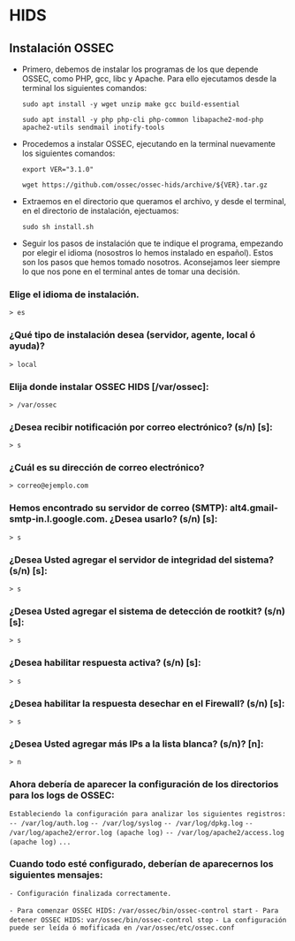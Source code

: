 # HIDS

## Instalación OSSEC

- Primero, debemos de instalar los programas de los que depende OSSEC, como PHP, gcc, libc y Apache. Para ello ejecutamos desde la
   terminal los siguientes comandos:
   
   `sudo apt install -y wget unzip make gcc build-essential`
   
   `sudo apt install -y php php-cli php-common libapache2-mod-php apache2-utils sendmail inotify-tools`

- Procedemos a instalar OSSEC, ejecutando en la terminal nuevamente los siguientes comandos:

   `export VER="3.1.0"`
   
   `wget https://github.com/ossec/ossec-hids/archive/${VER}.tar.gz`
   
- Extraemos en el directorio que queramos el archivo, y desde el terminal, en el directorio de instalación, ejectuamos:

   `sudo sh install.sh`

- Seguir los pasos de instalación que te indique el programa, empezando por elegir el idioma (nosostros lo hemos instalado en español).
  Estos son los pasos que hemos tomado nosotros. Aconsejamos leer siempre lo que nos pone en el terminal antes de tomar una decisión.

### Elige el idioma de instalación.

`> es`

### ¿Qué tipo de instalación desea (servidor, agente, local ó ayuda)? 

`> local`


### Elija donde instalar OSSEC HIDS [/var/ossec]:

`> /var/ossec`

### ¿Desea recibir notificación por correo electrónico? (s/n) [s]: 

`> s`

### ¿Cuál es su dirección de correo electrónico? 

`> correo@ejemplo.com`

### Hemos encontrado su servidor de correo (SMTP): alt4.gmail-smtp-in.l.google.com. ¿Desea usarlo? (s/n) [s]: 

`> s`
     
### ¿Desea Usted agregar el servidor de integridad del sistema? (s/n) [s]: 

`> s`

### ¿Desea Usted agregar el sistema de detección de rootkit? (s/n) [s]:

`> s`

### ¿Desea habilitar respuesta activa? (s/n) [s]:

`> s`

### ¿Desea habilitar la respuesta desechar en el Firewall? (s/n) [s]:

`> s`

### ¿Desea Usted agregar más IPs a la lista blanca? (s/n)? [n]:

`> n`

### Ahora debería de aparecer la configuración de los directorios para los logs de OSSEC:

`Estableciendo la configuración para analizar los siguientes registros:`
`-- /var/log/auth.log`
`-- /var/log/syslog`
`-- /var/log/dpkg.log`
`-- /var/log/apache2/error.log (apache log)`
`-- /var/log/apache2/access.log (apache log)`
`...`

### Cuando todo esté configurado, deberían de aparecernos los siguientes mensajes:

`- Configuración finalizada correctamente.`

`- Para comenzar OSSEC HIDS:`
   `/var/ossec/bin/ossec-control start`
`- Para detener OSSEC HIDS:`
   `var/ossec/bin/ossec-control stop`
`- La configuración puede ser leída ó mofificada en /var/ossec/etc/ossec.conf`


